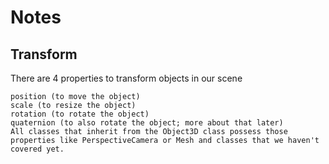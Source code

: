# Notes

## Transform
There are 4 properties to transform objects in our scene
```
position (to move the object)
scale (to resize the object)
rotation (to rotate the object)
quaternion (to also rotate the object; more about that later)
All classes that inherit from the Object3D class possess those properties like PerspectiveCamera or Mesh and classes that we haven't covered yet.
```
